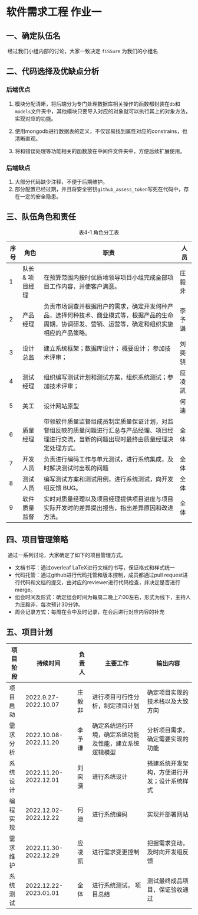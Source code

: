 # 软件需求工程 作业一

## 一、确定队伍名

​	经过我们小组内部的讨论，大家一致决定 `fiSSure` 为我们的小组名



## 二、代码选择及优缺点分析

### 后端优点

1. 模块分配清晰，将后端分为专门处理数据库相关操作的函数都封装在`db`和`models`文件夹中，其他模块只要导入对应的对象就可以执行其上的对象方法，实现对应的功能。

2. 使用mongodb进行数据表的定义，不仅容易找到属性对应的constrains，也清晰直观。
3. 将和错误处理等功能相关的函数放在中间件文件夹中，方便后续扩展使用。

### 后端缺点

1. 大部分代码缺少注释，不便于后期维护。
2. 部分配置已经过期，并且将安全密钥`github_assess_token`写死在代码中，存在一定的安全隐患。



## 三、队伍角色和责任



<center>表4-1 角色分工表</center>

| 序号 | 角色           | 职责                                                         | 人员   |
| ---- | -------------- | ------------------------------------------------------------ | ------ |
| 1    | 队长& 项目经理 | 在预算范围内按时优质地领导项目小组完成全部项目工作内容，并使客户满意。 | 庄毅非 |
| 2    | 产品经理       | 负责市场调查并根据用户的需求，确定开发何种产品，选择何种技术、商业模式等，根据产品的生命周期，协调研发、营销、运营等，确定和组织实施相应的产品策略。 | 李予谦 |
| 3    | 设计总监       | 建立系统框架；数据库设计； 概要设计； 参加技术评审；         | 刘奕骁 |
| 4    | 测试经理       | 组织编写测试计划和测试方案，组织系统测试；参加技术评审；     | 应凌凯 |
| 5    | 美工           | 设计网站原型                                                 | 何迪   |
| 6    | 质量经理       | 带领软件质量监督组成员制定质量保证计划，对监督组反映的质量问题进行汇总与产品经理、项目经理进行交流，当新的问题出现时最终由质量经理决定处理方式。 | 全体   |
| 7    | 开发人员       | 负责进行编码工作与单元测试，进行系统集成，及时解决测试时出现的问题 | 全体   |
| 8    | 测试人员       | 编写测试方案和测试用例，进行系统测试，向开发组反馈 BUG。     | 全体   |
| 9    | 软件质量监督   | 实时对质量经理以及项目经理提供项目进度与项目实际开发时的差异提出报告，指出差异原因和改进方法。 | 全体   |

## 四、项目管理策略

​	通过一系列讨论，大家确定了如下的项目管理方式。

- 文档书写：通过overleaf LaTeX进行文档的书写，保证格式和样式统一 
- 代码托管：通过github进行代码托管和版本控制，成员都通过pull request进行代码和文档的提交，由对应的reviewer进行代码检查，并决定是否进行merge。
- 组会时间及形式：确定组会时间为每周二晚上7:00左右，形式为线下，主持人为庄毅非，每次预计30分钟。
- 周会记录方式：每周在会中及时记录，在会后进行对应内容的补充





## 五、项目计划

| 项目阶段 | 持续时间              | 负责人 | 主要工作                                               | 输出内容                                     |
| -------- | --------------------- | ------ | ------------------------------------------------------ | -------------------------------------------- |
| 项目启动 | 2022.9.27-2022.10.07  | 庄毅非 | 进行项目可行性分析，制定项目计划                       | 确定项目实现的技术栈以及大致方向             |
| 需求分析 | 2022.10.08-2022.11.20 | 李予谦 | 确定系统运行环境，确定系统功能及性能，建立系统逻辑模型 | 分析项目需求，确定需要实现的功能             |
| 系统设计 | 2022.11.20-2022.12.01 | 刘奕骁 | 进行系统设计                                           | 搭建系统开发架构，方便进行开发；设计系统样式 |
| 编程实现 | 2022.12.02-2022.12.22 | 何迪   | 进行系统编码                                           | 实现并部署网站                               |
| 需求维护 | 2022.11.30-2022.12.29 | 应凌凯 | 进行需求变更控制                                       | 把握需求变动，及时向开发组反馈               |
| 系统测试 | 2022.12.22-2023.01.01 | 全体   | 进行系统测试， 项目总结                                | 测试最终成品项目，保证验收通过               |